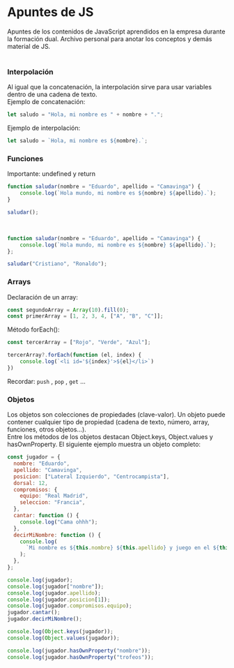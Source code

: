 # Apuntes de JS
Apuntes de los contenidos de JavaScript aprendidos en la empresa durante la formación dual. Archivo personal para anotar los conceptos y demás material de JS.<br><br>

### Interpolación
Al igual que la concatenación, la interpolación sirve para usar variables dentro de una cadena de texto.<br>
Ejemplo de concatenación:<br>
```js story
let saludo = "Hola, mi nombre es " + nombre + ".";
```

Ejemplo de interpolación:<br>

```javascript
let saludo = `Hola, mi nombre es ${nombre}.`;
```

<rb>
	
### Funciones
Importante: undefined y return<br>
```javascript
function saludar(nombre = "Eduardo", apellido = "Camavinga") {
	console.log(`Hola mundo, mi nombre es ${nombre} ${apellido}.`);
}

saludar();
```
<br>

```javascript
function saludar(nombre = "Eduardo", apellido = "Camavinga") {
	console.log(`Hola mundo, mi nombre es ${nombre} ${apellido}.`);
};

saludar("Cristiano", "Ronaldo");
```

### Arrays
Declaración de un array:

```javascript
const segundoArray = Array(10).fill(0);
const primerArray = [1, 2, 3, 4, ["A", "B", "C"]];
```

Método forEach():

```javascript
const tercerArray = ["Rojo", "Verde", "Azul"];

tercerArray?.forEach(function (el, index) {
	console.log(`<li id='${index}'>${el}</li>`)
})
```

Recordar: ```push``` , ```pop``` , ```get``` ...

### Objetos
Los objetos son colecciones de propiedades (clave-valor). Un objeto puede contener cualquier tipo de propiedad (cadena de texto, número, array, funciones, otros objetos…).
<br>
Entre los métodos de los objetos destacan Object.keys, Object.values y hasOwnProperty. El siguiente ejemplo muestra un objeto completo:
```javascript
const jugador = {
  nombre: "Eduardo",
  apellido: "Camavinga",
  posicion: ["Lateral Izquierdo", "Centrocampista"],
  dorsal: 12,
  compromisos: {
    equipo: "Real Madrid",
    seleccion: "Francia",
  },
  cantar: function () {
    console.log("Cama ohhh");
  },
  decirMiNombre: function () {
    console.log(
      `Mi nombre es ${this.nombre} ${this.apellido} y juego en el ${this.compromisos.equipo}`
    );
  },
};

console.log(jugador);
console.log(jugador["nombre"]);
console.log(jugador.apellido);
console.log(jugador.posicion[1]);
console.log(jugador.compromisos.equipo);
jugador.cantar();
jugador.decirMiNombre();

console.log(Object.keys(jugador));
console.log(Object.values(jugador));

console.log(jugador.hasOwnProperty("nombre"));
console.log(jugador.hasOwnProperty("trofeos"));
```

